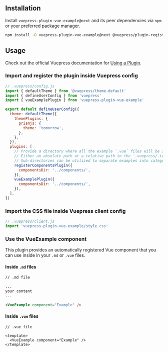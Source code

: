 ## Installation

Install `vuepress-plugin-vue-example@next` and its peer dependencies via `npm` or your preferred package manager.

```bash
npm install -D vuepress-plugin-vue-example@next @vuepress/plugin-register-components@next prismjs
```

## Usage

Check out the official Vuepress documentation for [Using a Plugin](https://vuepress.vuejs.org/plugin/using-a-plugin.html).

### Import and register the plugin inside Vuepress config

```javascript
// .vuepress/config.js
import { defaultTheme } from '@vuepress/theme-default'
import { defineUserConfig } from 'vuepress'
import { vueExamplePlugin } from 'vuepress-plugin-vue-example'

export default defineUserConfig({
  theme: defaultTheme({
    themePlugins: {
      prismjs: {
        theme: 'tomorrow',
      },
    },
  }),
  plugins: [
    // Provide a directory where all the example `.vue` files will be stored.
    // Either an absolute path or a relative path to the `.vuepress/.temp` directory can be used.
    // Sub-directories can be utilized to separate examples into categories.
    registerComponentsPlugin({
      componentsDir: '../components/',
    }),
    vueExamplePlugin({
      componentsDir: '../components/',
    }),
  ],
})
```

### Import the CSS file inside Vuepress client config

```js
// .vuepress/client.js
import 'vuepress-plugin-vue-example/style.css'
```

### Use the VueExample component

This plugin provides an automatically registered Vue component that you can use inside in your `.md` or `.vue` files.

#### Inside `.md` files

```md
// .md file

...
your content
...

<VueExample component="Example" />
```

#### Inside `.vue` files

```vue
// .vue file

<template>
  <VueExample component="Example" />
</template>
```
